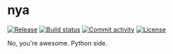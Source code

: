 # nya

[![Release](https://img.shields.io/github/v/release/michaelwooley/nya)](https://img.shields.io/github/v/release/michaelwooley/nya)
[![Build status](https://img.shields.io/github/actions/workflow/status/michaelwooley/nya/main.yml?branch=main)](https://github.com/michaelwooley/nya/actions/workflows/main.yml?query=branch%3Amain)
[![Commit activity](https://img.shields.io/github/commit-activity/m/michaelwooley/nya)](https://img.shields.io/github/commit-activity/m/michaelwooley/nya)
[![License](https://img.shields.io/github/license/michaelwooley/nya)](https://img.shields.io/github/license/michaelwooley/nya)

No, you're awesome. Python side.